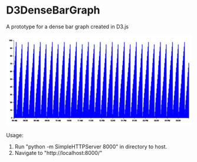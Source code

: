 D3DenseBarGraph
======================

A prototype for a dense bar graph created in D3.js

![Screenshot](https://github.com/DForshner/JavaScriptExperiments/blob/master/D3DenseBarGraph/screenshot.png)

Usage: 
1) Run "python -m SimpleHTTPServer 8000" in directory to host.
2) Navigate to "http://localhost:8000/"